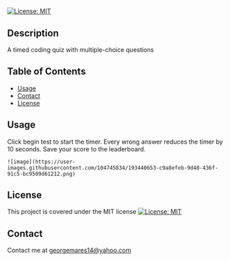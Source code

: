 # <Web APIs Challenge: Code Quiz>
[![License: MIT](https://img.shields.io/badge/License-MIT-yellow.svg)](https://opensource.org/licenses/MIT)

## Description

A timed coding quiz with multiple-choice questions

## Table of Contents

- [Usage](#usage)
- [Contact](#contact)
- [License](#license)

## Usage

Click begin test to start the timer. Every wrong answer reduces the timer by 10 seconds. Save your score to the leaderboard.

    ![image](https://user-images.githubusercontent.com/104745834/193440653-c9a8efeb-9d48-436f-91c5-bc9509d61212.png)


## License

This project is covered under the MIT license
[![License: MIT](https://img.shields.io/badge/License-MIT-yellow.svg)](https://opensource.org/licenses/MIT)

## Contact

Contact me at georgemares14@yahoo.com
